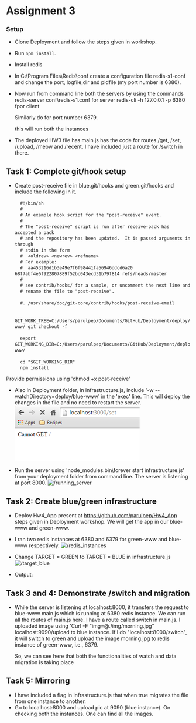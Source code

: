 Assignment 3
============

### Setup

* Clone Deployment and follow the steps given in workshop.
* Run `npm install`.
* Install redis
* In C:\Program Files\Redis\conf create a configuration file redis-s1-conf and change the port, logfile,dir and pidfile (my port number is 6380).
* Now run from command line both the servers by using the commands
   redis-server conf\redis-s1.conf for server
   redis-cli -h 127.0.0.1 -p 6380 fpor client
   
   Similarly do for port number 6379.
   
   this will run both the instances
   
* The deployed HW3 file has main.js has the code for routes /get, /set, /upload, /meow and /recent. I have included just a route for /switch in there.

## Task 1: Complete git/hook setup

* Create post-receive file in blue.git/hooks and green.git/hooks and include the following in it.
        
		#!/bin/sh
		#
		# An example hook script for the "post-receive" event.
		#
		# The "post-receive" script is run after receive-pack has accepted a pack
		# and the repository has been updated.  It is passed arguments in through
		# stdin in the form
		#  <oldrev> <newrev> <refname>
		# For example:
		#  aa453216d1b3e49e7f6f98441fa56946ddcd6a20 68f7abf4e6f922807889f52bc043ecd31b79f814 refs/heads/master
		#
		# see contrib/hooks/ for a sample, or uncomment the next line and
		# rename the file to "post-receive".

		#. /usr/share/doc/git-core/contrib/hooks/post-receive-email

		GIT_WORK_TREE=C:/Users/parulpep/Documents/GitHub/Deployment/deploy/blue-www/ git checkout -f

		export GIT_WORKING_DIR=C:/Users/parulpep/Documents/GitHub/Deployment/deploy/blue-www/

		cd "$GIT_WORKING_DIR"
		npm install

Provide permissions using 'chmod +x post-receive'



* Also in Deployment folder, in infrastructure.js, include '-w --watchDirectory=deploy/blue-www' in the 'exec' line. This will deploy the changes in the file and no need to restart the server.
![/exec_watch](https://github.com/parulpep/HW3/blob/master/set_image.PNG)

* Run the server using 'node_modules\.bin\forever start infrastructure.js' from your deployment folder from command line. The server is listening at port 8000.
![/running_server]()

## Task 2: Create blue/green infrastructure

* Deploy Hw4_App present at https://github.com/parulpep/Hw4_App
  steps given in Deployment workshop. We will get the app in our
  blue-www and green-www.

* I ran two redis instances at 6380 and 6379 for green-www and blue-www respectively.
![/redis_instances]()

* Change TARGET = GREEN to TARGET = BLUE in infrastructure.js
![/target_blue]()
* Output: 


## Task 3 and 4: Demonstrate /switch and migration

* While the server is listening at localhost:8000, it transfers the request to blue-www main.js which is running at 6380 redis instance. We can run all the routes of main.js
  here. I have a route called switch in main.js. I uploaded image using 'Curl -F "img=@./img/morning.jpg" localhost:9090/upload to blue instance.
  If I do "localhost:8000/switch", it will switch to green and upload the image morning.jpg to redis instance of green-www, i.e., 6379.
  
  So, we can see here that both the functionalities of watch and data migration is taking place

## Task 5: Mirroring

* I have included a flag in infrastructure.js that when true migrates the file from 
  one instance to another.
* Go to localhost:8000 and upload pic at 9090 (blue instance). On checking both the instances. One can find all the images.

  